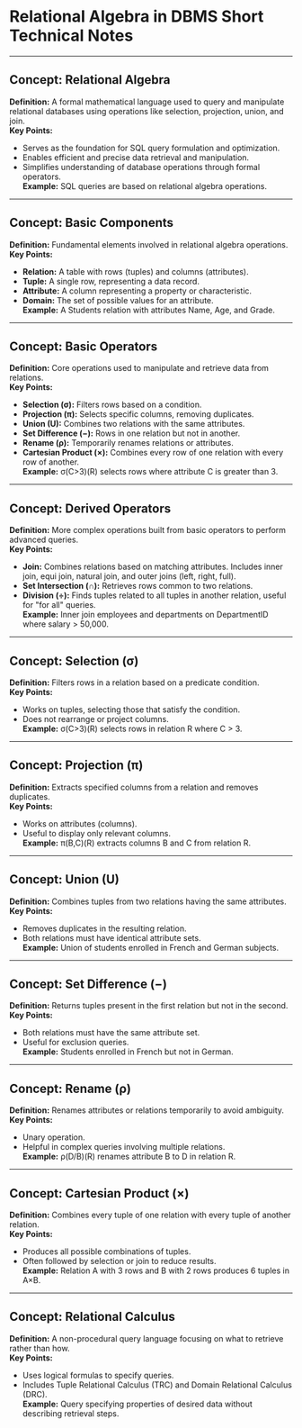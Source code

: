 # Relational Algebra in DBMS Short Technical Notes

---

## Concept: Relational Algebra
**Definition:** A formal mathematical language used to query and manipulate relational databases using operations like selection, projection, union, and join.  
**Key Points:**  
- Serves as the foundation for SQL query formulation and optimization.  
- Enables efficient and precise data retrieval and manipulation.  
- Simplifies understanding of database operations through formal operators.  
**Example:** SQL queries are based on relational algebra operations.

---

## Concept: Basic Components
**Definition:** Fundamental elements involved in relational algebra operations.  
**Key Points:**  
- **Relation:** A table with rows (tuples) and columns (attributes).  
- **Tuple:** A single row, representing a data record.  
- **Attribute:** A column representing a property or characteristic.  
- **Domain:** The set of possible values for an attribute.  
**Example:** A Students relation with attributes Name, Age, and Grade.

---

## Concept: Basic Operators
**Definition:** Core operations used to manipulate and retrieve data from relations.  
**Key Points:**  
- **Selection (σ):** Filters rows based on a condition.  
- **Projection (π):** Selects specific columns, removing duplicates.  
- **Union (U):** Combines two relations with the same attributes.  
- **Set Difference (−):** Rows in one relation but not in another.  
- **Rename (ρ):** Temporarily renames relations or attributes.  
- **Cartesian Product (×):** Combines every row of one relation with every row of another.  
**Example:** σ(C>3)(R) selects rows where attribute C is greater than 3.

---

## Concept: Derived Operators
**Definition:** More complex operations built from basic operators to perform advanced queries.  
**Key Points:**  
- **Join:** Combines relations based on matching attributes. Includes inner join, equi join, natural join, and outer joins (left, right, full).  
- **Set Intersection (∩):** Retrieves rows common to two relations.  
- **Division (÷):** Finds tuples related to all tuples in another relation, useful for "for all" queries.  
**Example:** Inner join employees and departments on DepartmentID where salary > 50,000.

---

## Concept: Selection (σ)
**Definition:** Filters rows in a relation based on a predicate condition.  
**Key Points:**  
- Works on tuples, selecting those that satisfy the condition.  
- Does not rearrange or project columns.  
**Example:** σ(C>3)(R) selects rows in relation R where C > 3.

---

## Concept: Projection (π)
**Definition:** Extracts specified columns from a relation and removes duplicates.  
**Key Points:**  
- Works on attributes (columns).  
- Useful to display only relevant columns.  
**Example:** π(B,C)(R) extracts columns B and C from relation R.

---

## Concept: Union (U)
**Definition:** Combines tuples from two relations having the same attributes.  
**Key Points:**  
- Removes duplicates in the resulting relation.  
- Both relations must have identical attribute sets.  
**Example:** Union of students enrolled in French and German subjects.

---

## Concept: Set Difference (−)
**Definition:** Returns tuples present in the first relation but not in the second.  
**Key Points:**  
- Both relations must have the same attribute set.  
- Useful for exclusion queries.  
**Example:** Students enrolled in French but not in German.

---

## Concept: Rename (ρ)
**Definition:** Renames attributes or relations temporarily to avoid ambiguity.  
**Key Points:**  
- Unary operation.  
- Helpful in complex queries involving multiple relations.  
**Example:** ρ(D/B)(R) renames attribute B to D in relation R.

---

## Concept: Cartesian Product (×)
**Definition:** Combines every tuple of one relation with every tuple of another relation.  
**Key Points:**  
- Produces all possible combinations of tuples.  
- Often followed by selection or join to reduce results.  
**Example:** Relation A with 3 rows and B with 2 rows produces 6 tuples in A×B.

---

## Concept: Relational Calculus
**Definition:** A non-procedural query language focusing on what to retrieve rather than how.  
**Key Points:**  
- Uses logical formulas to specify queries.  
- Includes Tuple Relational Calculus (TRC) and Domain Relational Calculus (DRC).  
**Example:** Query specifying properties of desired data without describing retrieval steps.

